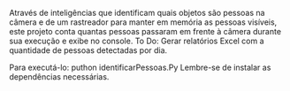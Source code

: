 Através de inteligências que identificam quais objetos são pessoas na câmera e de um rastreador para manter em memória as pessoas visíveis, este projeto conta quantas pessoas passaram em frente à câmera durante sua execução e exibe no console. 
To Do: Gerar relatórios Excel com a quantidade de pessoas detectadas por dia.

Para executá-lo: puthon identificarPessoas.Py
Lembre-se de instalar as dependências necessárias.
